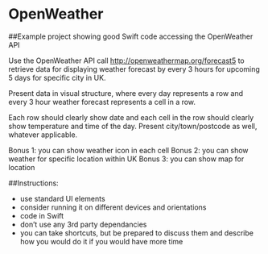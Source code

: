 # OpenWeather
##Example project showing good Swift code accessing the OpenWeather API

Use the OpenWeather API call http://openweathermap.org/forecast5 to retrieve data for displaying weather forecast by every 3 hours for upcoming 5 days for specific city in UK.

Present data in visual structure, where every day represents a row and every 3 hour weather forecast represents a cell in a row.

Each row should clearly show date and each cell in the row should clearly show temperature and time of the day.  Present city/town/postcode as well, whatever applicable.

Bonus 1: you can show weather icon in each cell
Bonus 2: you can show weather for specific location within UK
Bonus 3: you can show map for location 


##Instructions:

-	use standard UI elements
-	consider running it on different devices and orientations
-	code in Swift
-	don’t use any 3rd party dependancies
-	you can take shortcuts, but be prepared to discuss them and describe how you would do it if you would have more time
